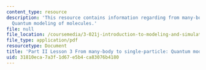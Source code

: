 ```yaml
---
content_type: resource
description: 'This resource contains information regarding from many-body to single-particle:
  Quantum modeling of molecules.'
file: null
file_location: /coursemedia/3-021j-introduction-to-modeling-and-simulation-spring-2012/31810eca7a3f1d67e5b4ca83076b4180_MIT3_021JS12_L3.pdf
file_type: application/pdf
resourcetype: Document
title: 'Part II Lesson 3 From many-body to single-particle: Quantum modeling of molecules'
uid: 31810eca-7a3f-1d67-e5b4-ca83076b4180
---
```

